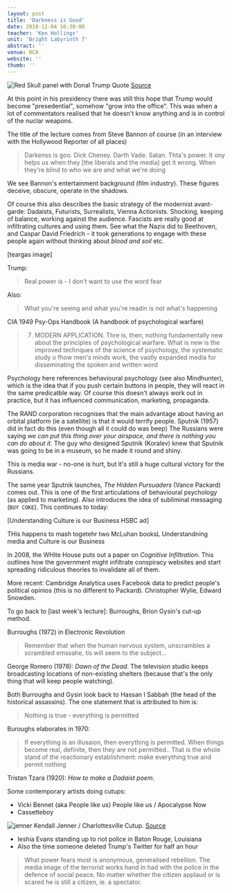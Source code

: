 ```yaml
---
layout: post
title: 'Darkness is Good'
date: 2018-12-04 16:30:00
teacher: 'Ken Hollings'
unit: 'Bright Labyrinth 7'
abstract: ''
venue: RCA
website: ''
thumb: ''
---
```


![Red Skull panel with Donal Trump Quote](/assets/notes/red-skull.jpg)
[Source](https://www.mirror.co.uk/news/world-news/marvel-fans-troll-donald-trump-10474164)

At this point in his presidency there was still this hope that Trump would become "presedential", somehow "grow into the office". This was when a lot of commentators realised that he doesn't know anything and is in control of the nuclar weapons.

The title of the lecture comes from Steve Bannon of course (in an interview with the Hollywood Reporter of all places)

> Darkenss is goo. Dick Cheney. Darth Vade. Satan. Thta's power. It ony helps us when they [the liberals and the media] get it wrong. When they're blind to who we are and what we're doing

We see Bannon's entertainment background (film industry). These figures deceive, obscure, operate in the shadows.

Of course this also describes the basic strategy of the modernist avant-garde: Dadaists, Futurists, Surrealists, Vienna Actionists. Shocking, keeping of balance, working against the audience. Fascists are really good at infiltrating cultures and using them. See what the Nazis did to Beethoven, and Caspar David Friedrich - it took generations to engage with these people again without thinking about _blood and soil_ etc.

[teargas image]

Trump:

> Real power is - I don't want to use the word fear

Also:

> What you're seeing and what you're readin is not what's happening

CIA 1949 Psy-Ops Handbook (A handbook of psychological warfare)

> 7. MODERN APPLICATION. Thre is, then, nothing fundamentally new about the principles of psychological warfare. What is new is the improved technques of the science of psychology, the systematic study o fhow men's minds work, the vastly expanded media for disseminating the spoken and written word

Psychology here references behavioural psychology (see also Mindhunter), which is the idea that if you push certain buttons in people, they will react in the same predicatble way. Of course this doesn't always work out in practice, but it has influenced communication, marketing, propaganda.

The RAND corporation recognises that the main advantage about having an orbital platform (ie a satellite) is that it would terrify people. Sputnik (1957) did in fact do this (even though all it could do was beep) The Russians were saying _we can put this thing over your airspace, and there is nothing you can do about it_. The guy who designed Sputnik (Koralev) knew that Sputnik was going to be in a museum, so he made it round and shiny.

This is media war - no-one is hurt, but it's still a huge cultural victory for the Russians.

The same year Sputnik launches, _The Hidden Pursuaders_ (Vance Packard) comes out. This is one of the first articulations of behavioural psychology (as applied to marketing). Also introduces the idea of subliminal messaging (`BUY COKE`). This continues to today:

[Understanding Culture is our Business HSBC ad]

THis happens to mash togetehr two McLuhan booksL Understandning media and Culture is our Business

In 2008, the WHite House puts out a paper on _Cognitive Infiltration_. This outlines how the government might infiltrate conspiracy websites and start spreading ridiculous theories to invalidate all of them.

More recent: Cambridge Analytica uses Facebook data to predict people's political opinios (this is no different to Packard). Christopher Wylie, Edward Snowden.

To go back to [last week's lecture]: Burroughs, Brion Gysin's cut-up method.

Burroughs (1972) in Electronic Revolution

> Remember that when the human nervous system, unscrambles a scrambled emssahe, tis will seem to the subject...

George Romero (1978): _Dawn of the Dead_. The television studio keeps broadcasting locations of non-existing shelters (because that's the only thing that will keep people watching).

Both Burroughs and Gysin look back to Hassan I Sabbah (the head of the historical assassins). The one statement that is attributed to him is:

> Nothing is true - everything is permitted

Buroughs elaborates in 1970:

> If everything is an illusaion, then everything is permitted. When things become real, definite, then they are not permitted.. That is the whole stand of the reactionary establishment: make everything true and permit nothing

Tristan Tzara (1920): _How to make a Dadaist poem_.

Some contemporary artists doing cutups:

- Vicki Bennet (aka People like us) People like us / Apocalypse Now
- Cassetteboy

![jenner](/assets/notes/jenner.jpg)
Kendall Jenner / Charlottesville Cutup. [Source](https://chaser.com.au/pictures/kendall-jenner-beaten-to-death-after-offering-nazis-a-pepsi/)

- Ieshia Evans standing up to riot police in Baton Rouge, Louisiana
- Also the time someone deleted Trump's Twitter for half an hour

> What power fears most is anonymous, generalised rebellion. The media image of the terrorist works hand in had with the police in the defence of social peace. No matter whether the citizen applaud or is scared he is still a citizen, ie. a spectator.
